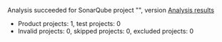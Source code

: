 Analysis succeeded for SonarQube project "", version  [Analysis results](https://sonarcloud.io/dashboard/index/.netwebapp)
- Product projects: 1, test projects: 0
- Invalid projects: 0, skipped projects: 0, excluded projects: 0
